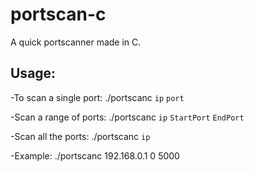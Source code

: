 # portscan-c
A quick portscanner made in C.

## Usage:
 -To scan a single port:
  ./portscanc `ip` `port` 

 -Scan a range of ports:
  ./portscanc `ip` `StartPort` `EndPort`

 -Scan all the ports:
  ./portscanc `ip`

 -Example: 
  ./portscanc 192.168.0.1 0 5000

